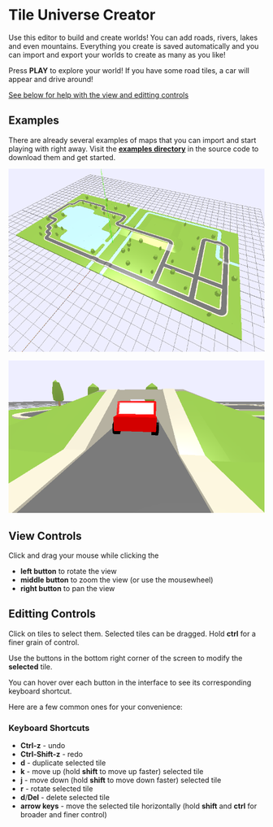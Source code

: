 # Tile Universe Creator
Use this editor to build and create worlds! You can add roads, rivers, lakes and even mountains. Everything you create is saved automatically and you can import and export your worlds to create as many as you like!

Press **PLAY** to explore your world! If you have some road tiles, a car will appear and drive around!

[See below for help with the view and editting controls](#view-controls)

## Examples
There are already several examples of maps that you can import and start playing with right away. Visit the **[examples directory](examples/)** in the source code to download them and get started.

![A big map made of tiles](preview1.png)

![The car going through a tunnel](preview2.png)

## View Controls
Click and drag your mouse while clicking the

* **left button** to rotate the view
* **middle button** to zoom the view (or use the mousewheel)
* **right button** to pan the view

## Editting Controls
Click on tiles to select them. Selected tiles can be dragged. Hold **ctrl** for a finer grain of control.

Use the buttons in the bottom right corner of the screen to modify the **selected** tile.

You can hover over each button in the interface to see its corresponding keyboard shortcut.

Here are a few common ones for your convenience:

### Keyboard Shortcuts

* **Ctrl-z** - undo
* **Ctrl-Shift-z** - redo
* **d** - duplicate selected tile
* **k** - move up (hold **shift** to move up faster) selected tile
* **j** - move down (hold **shift** to move down faster) selected tile
* **r** - rotate selected tile
* **d**/**Del** - delete selected tile
* **arrow keys** - move the selected tile horizontally (hold **shift** and **ctrl** for broader and finer control)

